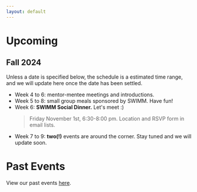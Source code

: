 ```yaml
---
layout: default
---
```


# Upcoming
## Fall 2024
Unless a date is specified below, the schedule is a estimated time range, and we will update here once the date has been settled.
- Week 4 to 6: mentor-mentee meetings and introductions.
- Week 5 to 8: small group meals sponsored by SWIMM. Have fun!
- Week 6: **SWIMM Social Dinner.** Let's meet :)
  > Friday November 1st, 6:30-8:00 pm. Location and RSVP form in email lists.
- Week 7 to 9: **two(!)** events are around the corner. Stay tuned and we will update soon.




# Past Events
View our past events [here](https://swimm.stanford.edu/events3.html).
